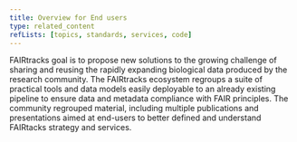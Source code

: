 ```yaml
---
title: Overview for End users
type: related_content
refLists: [topics, standards, services, code]
---
```


FAIRtracks goal is to propose new solutions to the growing challenge of sharing and reusing the
rapidly expanding biological data produced by the research community. The FAIRtracks ecosystem
regroups a suite of practical tools and data models easily deployable to an already existing
pipeline to ensure data and metadata compliance with FAIR principles. The community regrouped
material, including multiple publications and presentations aimed at end-users to better defined and
understand FAIRtacks strategy and services.
